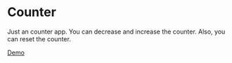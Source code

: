 # Counter

Just an counter app. You can decrease and increase the counter. Also, you can reset the counter.

[Demo](https://02-counter-dan.netlify.app/)
